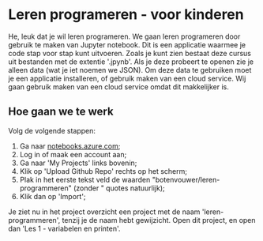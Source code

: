 # Leren programeren - voor kinderen

He, leuk dat je wil leren programeren.
We gaan leren programeren door gebruik te maken van Jupyter notebook.
Dit is een applicatie waarmee je code stap voor stap kunt uitvoeren.
Zoals je kunt zien bestaat deze cursus uit bestanden met de extentie '.jpynb'.
Als je deze probeert te openen zie je alleen data (wat je iet noemen we JSON).
Om deze data te gebruiken moet je een applicatie installeren, of gebruik maken van een cloud service.
Wij gaan gebruik maken van een cloud service omdat dit makkelijker is.

## Hoe gaan we te werk

Volg de volgende stappen:

1. Ga naar [notebooks.azure.com](https://notebooks.azure.com/);
1. Log in of maak een account aan;
1. Ga naar 'My Projects' links bovenin;
1. Klik op 'Upload Github Repo' rechts op het scherm;
1. Plak in het eerste tekst veld de waarden "botenvouwer/leren-programmeren" (zonder " quotes natuurlijk);
1. Klik dan op 'Import';

Je ziet nu in het project overzicht een project met de naam 'leren-programmeren', tenzij je de naam hebt gewijzicht.
Open dit project, en open dan 'Les 1 - variabelen en printen'.